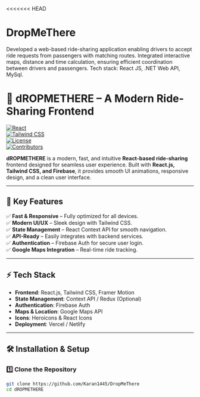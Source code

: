 <<<<<<< HEAD
# DropMeThere
Developed a web-based ride-sharing application enabling drivers to accept ride requests from passengers with matching routes. Integrated interactive maps, distance and time calculation, ensuring efficient coordination between drivers and passengers. Tech stack: React JS, .NET Web API, MySql.
# 🚀 dROPMETHERE – A Modern Ride-Sharing Frontend  

[![React](https://img.shields.io/badge/React-18.2-blue.svg)](https://react.dev/)  
[![Tailwind CSS](https://img.shields.io/badge/Tailwind%20CSS-v3-blue.svg)](https://tailwindcss.com/)  
[![License](https://img.shields.io/badge/license-MIT-green.svg)](LICENSE)  
[![Contributors](https://img.shields.io/github/contributors/yourusername/dROPMETHERE)]()  

**dROPMETHERE** is a modern, fast, and intuitive **React-based ride-sharing** frontend designed for seamless user experience. Built with **React.js, Tailwind CSS, and Firebase**, it provides smooth UI animations, responsive design, and a clean user interface.  

---

## 🌟 Key Features  

✅ **Fast & Responsive** – Fully optimized for all devices.  
✅ **Modern UI/UX** – Sleek design with Tailwind CSS.  
✅ **State Management** – React Context API for smooth navigation.  
✅ **API-Ready** – Easily integrates with backend services.  
✅ **Authentication** – Firebase Auth for secure user login.  
✅ **Google Maps Integration** – Real-time ride tracking.  

---
## ⚡ Tech Stack  

- **Frontend**: React.js, Tailwind CSS, Framer Motion  
- **State Management**: Context API / Redux (Optional)  
- **Authentication**: Firebase Auth  
- **Maps & Location**: Google Maps API  
- **Icons**: Heroicons & React Icons  
- **Deployment**: Vercel / Netlify  

---

## 🛠 Installation & Setup  

### **1️⃣ Clone the Repository**  

```sh
git clone https://github.com/Karan1445/DropMeThere
cd dROPMETHERE
